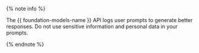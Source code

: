 {% note info %}

The {{ foundation-models-name }} API logs user prompts to generate better responses. Do not use sensitive information and personal data in your prompts.

{% endnote %}